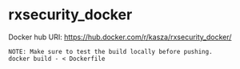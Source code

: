 # rxsecurity_docker

Docker hub URI: https://hub.docker.com/r/kasza/rxsecurity_docker/

```
NOTE: Make sure to test the build locally before pushing.
docker build - < Dockerfile
```
